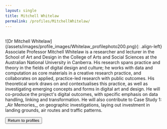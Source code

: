 ```yaml
---
layout: single
title: Mitchell Whitelaw
permalink: /profiles/MitchellWhitelaw/
---
```

<br/>
![Dr Mitchell Whitelaw](/assets/images/profile_images/Whitelaw_profilephoto200.png){: .align-left}
<br/>
Associate Professor Mitchell Whitelaw is a researcher and lecturer in the School of Art and Design in the College of Arts and Social Sciences at the Australian National University in Canberra. His research spans practice and theory in the fields of digital design and culture; he works with data and computation as core materials in a creative research practice, and collaborates on applied, practice-led research with public outcomes. His theoretical work draws on and contextualises this practice, as well as investigating emerging concepts and forms in digital art and design. He will co-produce the project's digital outcomes, with specific emphasis on data handling, linking and transformation. He will also contribute to Case Study 1: _Air Memories_, on geographic investigations, laying out investment in landing grounds, air routes and traffic patterns.

<p><a href="http://www.heritageoftheair.org.au/profiles"><button class="button">Return to profiles</button></a></p>
